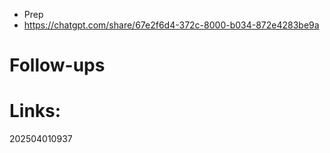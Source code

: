 - Prep
- https://chatgpt.com/share/67e2f6d4-372c-8000-b034-872e4283be9a


# Follow-ups


# Links: 



202504010937
